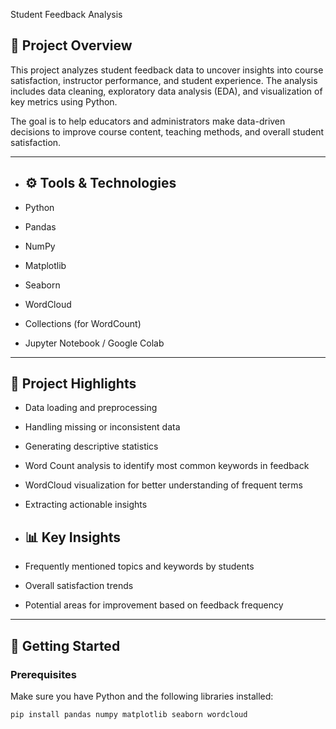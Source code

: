 Student Feedback Analysis
## 📖 Project Overview

This project analyzes student feedback data to uncover insights into course satisfaction, instructor performance, and student experience. The analysis includes data cleaning, exploratory data analysis (EDA), and visualization of key metrics using Python.

The goal is to help educators and administrators make data-driven decisions to improve course content, teaching methods, and overall student satisfaction.

---
- ## ⚙️ Tools & Technologies

- Python
- Pandas
- NumPy
- Matplotlib
- Seaborn
- WordCloud
- Collections (for WordCount)
- Jupyter Notebook / Google Colab

---

## 🔎 Project Highlights

- Data loading and preprocessing
- Handling missing or inconsistent data
- Generating descriptive statistics
- Word Count analysis to identify most common keywords in feedback
- WordCloud visualization for better understanding of frequent terms
- Extracting actionable insights
- ## 📊 Key Insights

- Frequently mentioned topics and keywords by students
- Overall satisfaction trends
- Potential areas for improvement based on feedback frequency

---

## 🚀 Getting Started

### Prerequisites

Make sure you have Python and the following libraries installed:

```bash
pip install pandas numpy matplotlib seaborn wordcloud
